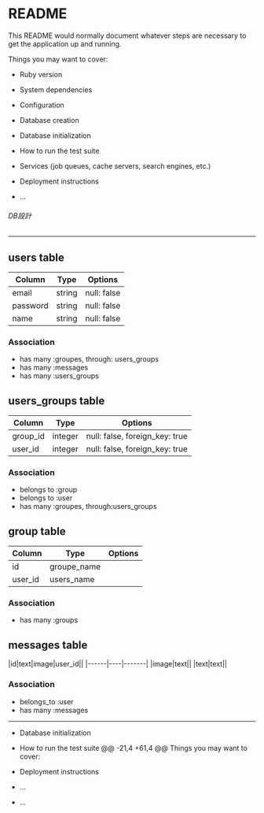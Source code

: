# README

This README would normally document whatever steps are necessary to get the
application up and running.

Things you may want to cover:

* Ruby version

* System dependencies

* Configuration

* Database creation

* Database initialization

* How to run the test suite

* Services (job queues, cache servers, search engines, etc.)

* Deployment instructions

* ...

###### DB設計
---------------------------------------
## users table
|Column|Type|Options|
|------|----|-------|
|email|string|null: false|
|password|string|null: false|
|name|string|null: false|

### Association
- has many :groupes, through: users_groups
- has many :messages
- has many :users_groups

## users_groups table
|Column|Type|Options|
|------|----|-------|
|group_id|integer|null: false, foreign_key: true|
|user_id|integer|null: false, foreign_key: true|
### Association
- belongs to :group
- belongs to :user
- has many :groupes, through:users_groups

## group table
|Column|Type|Options|
|------|----|-------|
|id|groupe_name|
|user_id|users_name|
### Association
- has many :groups

## messages table
|id|text|image|user_id||
|------|----|-------|
|image|text||
|text|text||
### Association
- belongs_to :user
- has many :messages
-------------------------
* Database initialization

* How to run the test suite
@@ -21,4 +61,4 @@ Things you may want to cover:

* Deployment instructions

* ...
* ...